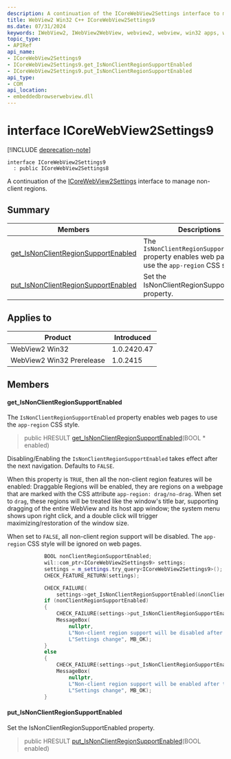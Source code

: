 ```yaml
---
description: A continuation of the ICoreWebView2Settings interface to manage non-client regions.
title: WebView2 Win32 C++ ICoreWebView2Settings9
ms.date: 07/31/2024
keywords: IWebView2, IWebView2WebView, webview2, webview, win32 apps, win32, edge, ICoreWebView2, ICoreWebView2Controller, browser control, edge html, ICoreWebView2Settings9
topic_type: 
- APIRef
api_name:
- ICoreWebView2Settings9
- ICoreWebView2Settings9.get_IsNonClientRegionSupportEnabled
- ICoreWebView2Settings9.put_IsNonClientRegionSupportEnabled
api_type:
- COM
api_location:
- embeddedbrowserwebview.dll
---
```


# interface ICoreWebView2Settings9

[!INCLUDE [deprecation-note](../includes/deprecation-note.md)]

```
interface ICoreWebView2Settings9
  : public ICoreWebView2Settings8
```

A continuation of the [ICoreWebView2Settings](icorewebview2settings.md#icorewebview2settings) interface to manage non-client regions.

## Summary

 Members                        | Descriptions
--------------------------------|---------------------------------------------
[get_IsNonClientRegionSupportEnabled](#get_isnonclientregionsupportenabled) | The `IsNonClientRegionSupportEnabled` property enables web pages to use the `app-region` CSS style.
[put_IsNonClientRegionSupportEnabled](#put_isnonclientregionsupportenabled) | Set the IsNonClientRegionSupportEnabled property.

## Applies to

Product                         | Introduced
--------------------------------|---------------------------------------------
WebView2 Win32            |    1.0.2420.47
WebView2 Win32 Prerelease |    1.0.2415

## Members

#### get_IsNonClientRegionSupportEnabled

The `IsNonClientRegionSupportEnabled` property enables web pages to use the `app-region` CSS style.

> public HRESULT [get_IsNonClientRegionSupportEnabled](#get_isnonclientregionsupportenabled)(BOOL * enabled)

Disabling/Enabling the `IsNonClientRegionSupportEnabled` takes effect after the next navigation. Defaults to `FALSE`.

When this property is `TRUE`, then all the non-client region features will be enabled: Draggable Regions will be enabled, they are regions on a webpage that are marked with the CSS attribute `app-region: drag/no-drag`. When set to `drag`, these regions will be treated like the window's title bar, supporting dragging of the entire WebView and its host app window; the system menu shows upon right click, and a double click will trigger maximizing/restoration of the window size.

When set to `FALSE`, all non-client region support will be disabled. The `app-region` CSS style will be ignored on web pages. 
```cpp
            BOOL nonClientRegionSupportEnabled;
            wil::com_ptr<ICoreWebView2Settings9> settings;
            settings = m_settings.try_query<ICoreWebView2Settings9>();
            CHECK_FEATURE_RETURN(settings);

            CHECK_FAILURE(
                settings->get_IsNonClientRegionSupportEnabled(&nonClientRegionSupportEnabled));
            if (nonClientRegionSupportEnabled)
            {
                CHECK_FAILURE(settings->put_IsNonClientRegionSupportEnabled(FALSE));
                MessageBox(
                    nullptr,
                    L"Non-client region support will be disabled after the next navigation",
                    L"Settings change", MB_OK);
            }
            else
            {
                CHECK_FAILURE(settings->put_IsNonClientRegionSupportEnabled(TRUE));
                MessageBox(
                    nullptr,
                    L"Non-client region support will be enabled after the next navigation",
                    L"Settings change", MB_OK);
            }
```

#### put_IsNonClientRegionSupportEnabled

Set the IsNonClientRegionSupportEnabled property.

> public HRESULT [put_IsNonClientRegionSupportEnabled](#put_isnonclientregionsupportenabled)(BOOL enabled)

